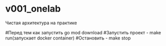 # v001_onelab
Чистая архитектура на практике

#Перед тем как запустить go mod download
#Запустить проект - make run(запускает docker container)
#Остановить - make stop
